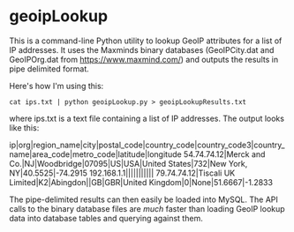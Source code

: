 geoipLookup
===========
This is a command-line Python utility to lookup GeoIP attributes for a list of IP addresses. It uses the Maxminds binary databases (GeoIPCity.dat and GeoIPOrg.dat from https://www.maxmind.com/) and outputs the results in pipe delimited format.

Here's how I'm using this:

    cat ips.txt | python geoipLookup.py > geoipLookupResults.txt

where ips.txt is a text file containing a list of IP addresses. The output looks like this:

  ip|org|region_name|city|postal_code|country_code|country_code3|country_name|area_code|metro_code|latitude|longitude
  54.74.74.12|Merck and Co.|NJ|Woodbridge|07095|US|USA|United States|732|New York, NY|40.5525|-74.2915
  192.168.1.1|||||||||||
  79.74.74.12|Tiscali UK Limited|K2|Abingdon||GB|GBR|United Kingdom|0|None|51.6667|-1.2833

The pipe-delimited results can then easily be loaded into MySQL. The API calls to the binary database files are *much* faster than loading GeoIP lookup data into database tables and querying against them.
